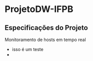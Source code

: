 # ProjetoDW-IFPB
## Especificações do Projeto
Monitoramento de hosts em tempo real
* isso é um teste
* 
